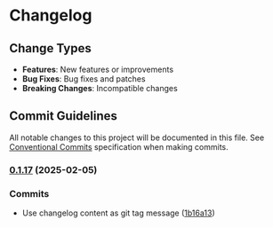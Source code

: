 # Changelog

## Change Types

- **Features**: New features or improvements
- **Bug Fixes**: Bug fixes and patches
- **Breaking Changes**: Incompatible changes

## Commit Guidelines

All notable changes to this project will be documented in this file. See [Conventional Commits](https://www.conventionalcommits.org/) specification when making commits.

### [0.1.17](https://github.com/sichang824/RustyTag/compare/0.1.16...0.1.17) (2025-02-05)

### Commits

* Use changelog content as git tag message ([1b16a13](https://github.com/sichang824/RustyTag/commit/1b16a131361c217b1e98fcb096ad97d457e8a013))

